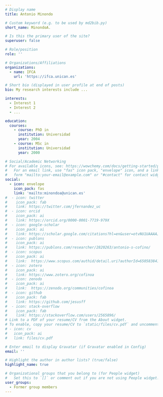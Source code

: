 ```yaml
---
# Display name
title: Antonio Minondo

# Custom keyword (e.g. to be used by md2bib.py)
short_name: MinondoA.

# Is this the primary user of the site?
superuser: false

# Role/position
role: ''

# Organizations/Affiliations
organizations:
  - name: IFCA
    url: 'https://ifca.unican.es'

# Short bio (displayed in user profile at end of posts)
bio: My research interests include ...

interests:
  - Interest 1
  - Interest 2
  - ...

education:
  courses:
    - course: PhD in 
      institution: Universidad 
      year: 2004
    - course: MSc in 
      institution: Universidad 
      year: 2000

# Social/Academic Networking
# For available icons, see: https://wowchemy.com/docs/getting-started/page-builder/#icons
#   For an email link, use "fas" icon pack, "envelope" icon, and a link in the
#   form "mailto:your-email@example.com" or "#contact" for contact widget.
social:
  - icon: envelope
    icon_pack: fas
    link: 'mailto:minondoa@unican.es'
#  - icon: twitter
#    icon_pack: fab
#    link: https://twitter.com/jfernandez_uc
#  - icon: orcid
#    icon_pack: ai
#    link: https://orcid.org/0000-0001-7719-979X
#  - icon: google-scholar
#    icon_pack: ai
#    link: https://scholar.google.com/citations?hl=en&user=otvNU1UAAAAJ&view_op=list_works&sortby=pubdate
#  - icon: publons
#    icon_pack: ai
#    link: https://publons.com/researcher/2820263/antonio-s-cofino/
#  - icon: scopus
#    icon_pack: ai
#    link:  https://www.scopus.com/authid/detail.uri?authorId=6505838419
#  - icon: zotero
#    icon_pack: ai
#    link: https://www.zotero.org/cofinoa
#  - icon: zenodo
#    icon_pack: ai
#    link:  https://zenodo.org/communities/cofinoa
#  - icon: github
#    icon_pack: fab
#    link: https://github.com/jesusff
#  - icon: stack-overflow
#    icon_pack: fab
#    link: https://stackoverflow.com/users/2565896/
# Link to a PDF of your resume/CV from the About widget.
# To enable, copy your resume/CV to `static/files/cv.pdf` and uncomment the lines below.
# - icon: cv
#   icon_pack: ai
#   link: files/cv.pdf

# Enter email to display Gravatar (if Gravatar enabled in Config)
email: ''

# Highlight the author in author lists? (true/false)
highlight_name: true

# Organizational groups that you belong to (for People widget)
#   Set this to `[]` or comment out if you are not using People widget.
user_groups:
  - Former group members
---
```



